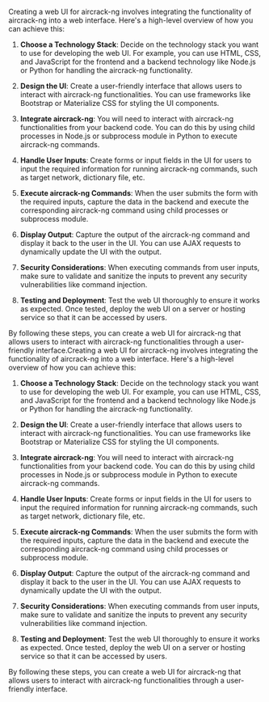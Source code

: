 Creating a web UI for aircrack-ng involves integrating the functionality of aircrack-ng into a web interface. Here's a high-level overview of how you can achieve this:

1. **Choose a Technology Stack**: Decide on the technology stack you want to use for developing the web UI. For example, you can use HTML, CSS, and JavaScript for the frontend and a backend technology like Node.js or Python for handling the aircrack-ng functionality.

2. **Design the UI**: Create a user-friendly interface that allows users to interact with aircrack-ng functionalities. You can use frameworks like Bootstrap or Materialize CSS for styling the UI components.

3. **Integrate aircrack-ng**: You will need to interact with aircrack-ng functionalities from your backend code. You can do this by using child processes in Node.js or subprocess module in Python to execute aircrack-ng commands.

4. **Handle User Inputs**: Create forms or input fields in the UI for users to input the required information for running aircrack-ng commands, such as target network, dictionary file, etc.

5. **Execute aircrack-ng Commands**: When the user submits the form with the required inputs, capture the data in the backend and execute the corresponding aircrack-ng command using child processes or subprocess module.

6. **Display Output**: Capture the output of the aircrack-ng command and display it back to the user in the UI. You can use AJAX requests to dynamically update the UI with the output.

7. **Security Considerations**: When executing commands from user inputs, make sure to validate and sanitize the inputs to prevent any security vulnerabilities like command injection.

8. **Testing and Deployment**: Test the web UI thoroughly to ensure it works as expected. Once tested, deploy the web UI on a server or hosting service so that it can be accessed by users.

By following these steps, you can create a web UI for aircrack-ng that allows users to interact with aircrack-ng functionalities through a user-friendly interface.Creating a web UI for aircrack-ng involves integrating the functionality of aircrack-ng into a web interface. Here's a high-level overview of how you can achieve this:

1. **Choose a Technology Stack**: Decide on the technology stack you want to use for developing the web UI. For example, you can use HTML, CSS, and JavaScript for the frontend and a backend technology like Node.js or Python for handling the aircrack-ng functionality.

2. **Design the UI**: Create a user-friendly interface that allows users to interact with aircrack-ng functionalities. You can use frameworks like Bootstrap or Materialize CSS for styling the UI components.

3. **Integrate aircrack-ng**: You will need to interact with aircrack-ng functionalities from your backend code. You can do this by using child processes in Node.js or subprocess module in Python to execute aircrack-ng commands.

4. **Handle User Inputs**: Create forms or input fields in the UI for users to input the required information for running aircrack-ng commands, such as target network, dictionary file, etc.

5. **Execute aircrack-ng Commands**: When the user submits the form with the required inputs, capture the data in the backend and execute the corresponding aircrack-ng command using child processes or subprocess module.

6. **Display Output**: Capture the output of the aircrack-ng command and display it back to the user in the UI. You can use AJAX requests to dynamically update the UI with the output.

7. **Security Considerations**: When executing commands from user inputs, make sure to validate and sanitize the inputs to prevent any security vulnerabilities like command injection.

8. **Testing and Deployment**: Test the web UI thoroughly to ensure it works as expected. Once tested, deploy the web UI on a server or hosting service so that it can be accessed by users.

By following these steps, you can create a web UI for aircrack-ng that allows users to interact with aircrack-ng functionalities through a user-friendly interface.